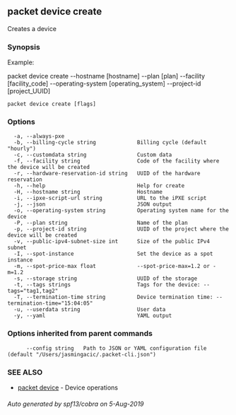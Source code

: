 ## packet device create

Creates a device

### Synopsis

Example:

packet device create --hostname [hostname] --plan [plan] --facility [facility_code] --operating-system [operating_system] --project-id [project_UUID]



```
packet device create [flags]
```

### Options

```
  -a, --always-pxe                       
  -b, --billing-cycle string             Billing cycle (default "hourly")
  -c, --customdata string                Custom data
  -f, --facility string                  Code of the facility where the device will be created
  -r, --hardware-reservation-id string   UUID of the hardware reservation
  -h, --help                             Help for create
  -H, --hostname string                  Hostname
  -i, --ipxe-script-url string           URL to the iPXE script
  -j, --json                             JSON output
  -o, --operating-system string          Operating system name for the device
  -P, --plan string                      Name of the plan
  -p, --project-id string                UUID of the project where the device will be created
  -v, --public-ipv4-subnet-size int      Size of the public IPv4 subnet
  -I, --spot-instance                    Set the device as a spot instance
  -m, --spot-price-max float             --spot-price-max=1.2 or -m=1.2
  -s, --storage string                   UUID of the storage
  -t, --tags strings                     Tags for the device: --tags="tag1,tag2"
  -T, --termination-time string          Device termination time: --termination-time="15:04:05"
  -u, --userdata string                  User data
  -y, --yaml                             YAML output
```

### Options inherited from parent commands

```
      --config string   Path to JSON or YAML configuration file (default "/Users/jasmingacic/.packet-cli.json")
```

### SEE ALSO

* [packet device](packet_device.md)	 - Device operations

###### Auto generated by spf13/cobra on 5-Aug-2019

